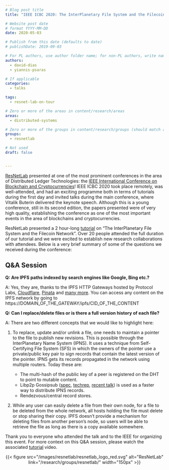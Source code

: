 ```yaml
---
# Blog post title
title: "IEEE ICBC 2020: The InterPlanetary File System and the Filecoin Network"

# Website post date
# format YYYY-MM-DD
date: 2020-05-03

# Publish from this date (defaults to date)
# publishDate: 2019-09-03

# For PL authors, use author folder name; for non-PL authors, write name as in paper within ""
authors:
  - david-dias
  - yiannis-psaras

# If applicable
categories:
  - talks

tags:
  - resnet-lab-on-tour

# Zero or more of the areas in content/research/areas
areas:
  - distributed-systems

# Zero or more of the groups in content/research/groups (should match author membership)
groups:
  - resnetlab

# Not used
draft: false


---
```

[ResNetLab](/research/groups/resnetlab/) presented at one of the most prominent conferences in the area of Distributed Ledger Technologies: the [IEEE International Conference on Blockchain and Cryptocurrencies](https://icbc2020.ieee-icbc.org/)! IEEE ICBC 2020 took place remotely, was well-attended, and had an exciting programme both in terms of tutorials during the first day and invited talks during the main conference, where Vitalik Buterin delivered the keynote speech. Although this is a young conference, still in its second edition, the papers presented were of very high quality, establishing the conference as one of the most important events in the area of blockchains and cryptocurrencies.

ResNetLab presented a 2 hour-long [tutorial](https://drive.google.com/file/d/1OcHjR1XA1E8To3qpw3fnsEQe-xSKFGy3/view?usp=sharing) on “The InterPlanetary File System and the Filecoin Network”. Over 20 people attended the full duration of our tutorial and we were excited to establish new research collaborations with attendees. Below is a very brief summary of some of the questions we received during the conference:

## Q&A Session

**Q: Are IPFS paths indexed by search engines like Google, Bing etc.?**

A: Yes, they are, thanks to the IPFS HTTP Gateways hosted by Protocol Labs, [Cloudflare](https://blog.cloudflare.com/tag/ipfs/), [Pinata](https://pinata.cloud) and [many more](https://ipfs.github.io/public-gateway-checker/). You can access any content on the IPFS network by going to https://DOMAIN_OF_THE_GATEWAY/ipfs/CID_OF_THE_CONTENT

**Q: Can I replace/delete files or is there a full version history of each file?**

A: There are two different concepts that we would like to highlight here:

 1) To replace, update and/or unlink a file, one needs to maintain a pointer to the file to publish new revisions. This is possible through the InterPlanetary Name System (IPNS). It uses a technique from Self-Certifying File System (SFS) in which the owners of the pointer use a private/public key pair to sign records that contain the latest version of the pointer. IPNS gets its records propagated in the network using multiple routers. Today these are:
     * The multi-hash of the public key of a peer is registered on the DHT to point to mutable content.
     * Libp2p Gossipsub ([spec](https://github.com/libp2p/specs/tree/master/pubsub/gossipsub), [techrep](/posts/201912-resnetlab-launch/PL-TechRep-gossipsub-v0.1-Dec30.pdf), [recent talk](/posts/202004-matrix-virtual-meetup-gossipsub/)) is used as a faster way to distribute IPNS records.
     * Rendezvous/central record stores.

 2) While any user can easily delete a file from their own node, for a file to be deleted from the whole network, all hosts holding the file must delete or stop sharing their copy. IPFS doesn’t provide a mechanism for deleting files from another person’s node, so users will be able to retrieve the file as long as there is a copy available somewhere.

Thank you to everyone who attended the talk and to the IEEE for organizing this event. For more context on this Q&A session, please watch the associated [tutorial](https://drive.google.com/file/d/1OcHjR1XA1E8To3qpw3fnsEQe-xSKFGy3/view?usp=sharing) video.


<center>{{< figure src="/images/resnetlab/resnetlab_logo_red.svg" alt="ResNetLab" link="/research/groups/resnetlab/" width="150px" >}}</center>

